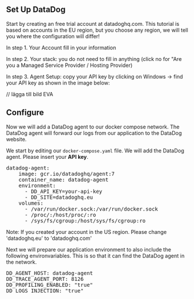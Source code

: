 ## Set Up DataDog 

Start by creating an free trial account at datadoghq.com. This tutorial is based on accounts in the EU region,
but you choose any region, we will tell you where the configuration will differ!

In step 1. Your Account
fill in your information

In step 2. Your stack:
you do not need to fill in anything (click no for "Are you a Managed Service Provider / Hosting Provider)

In step 3. Agent Setup: 
copy your API key by clicking on Windows -> find your API key as shown in the image below: 

// lägga till bild EVA

## Configure 

Now we will add a DataDog agent to our docker compose network. The DataDog agent will forward our logs from our application to the DataDog website.

We start by editing our `docker-compose.yaml` file. We will add the DataDog agent. Please insert your **API key**.

<pre class="file" data-filename="docker-compose.yaml" data-target="insert" data-marker="#TODO-add-DD-service">
datadog-agent:
    image: gcr.io/datadoghq/agent:7
    container_name: datadog-agent
    environment:
      - DD_API_KEY=your-api-key
      - DD_SITE=datadoghq.eu
    volumes:
      - /var/run/docker.sock:/var/run/docker.sock
      - /proc/:/host/proc/:ro
      - /sys/fs/cgroup:/host/sys/fs/cgroup:ro
</pre>

Note: If you created your account in the US region. Please change 'datadoghq.eu' to 'datadoghq.com'

Next we will prepare our application environment to also include the following environvariables. This is so that it can find the DataDog agent in the network.

<pre class="file" data-filename="docker-compose.yaml" data-target="insert" data-marker="#TODO-add-DD-env">
DD_AGENT_HOST: datadog-agent 
DD_TRACE_AGENT_PORT: 8126 
DD_PROFILING_ENABLED: "true" 
DD_LOGS_INJECTION: "true" 
</pre>
